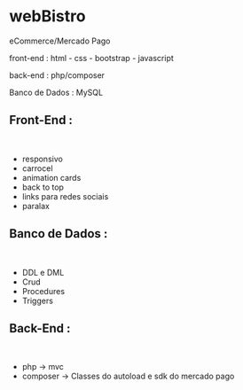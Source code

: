 # webBistro
eCommerce/Mercado Pago

front-end :  html - css - bootstrap - javascript
 &nbsp;

back-end  :  php/composer
 &nbsp;

Banco de Dados : MySQL
 &nbsp;
   
   
  ## Front-End :
   &nbsp;
 - responsivo
 - carrocel
 - animation cards  
 - back to top
 - links para redes sociais
 - paralax

## Banco de Dados :
   &nbsp;
- DDL e DML 
- Crud
- Procedures 
- Triggers

## Back-End :
   &nbsp;
- php -> mvc 
- composer -> Classes do autoload e sdk do mercado pago




&nbsp;